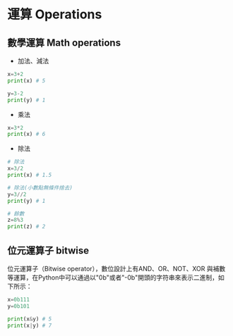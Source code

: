 # 運算 Operations

## 數學運算 Math operations

- 加法、減法

```py
x=3+2
print(x) # 5

y=3-2
print(y) # 1
```

- 乘法

```py
x=3*2
print(x) # 6
```

- 除法

```py
# 除法
x=3/2
print(x) # 1.5

# 除法(小數點無條件捨去)
y=3//2
print(y) # 1

# 餘數
z=8%3
print(z) # 2
```

## 位元運算子 bitwise
位元運算子（Bitwise operator），數位設計上有AND、OR、NOT、XOR 與補數等運算，在Python中可以通過以"0b"或者"-0b"開頭的字符串來表示二進制，如下所示：

```py
x=0b111
y=0b101

print(x&y) # 5
print(x|y) # 7
```


